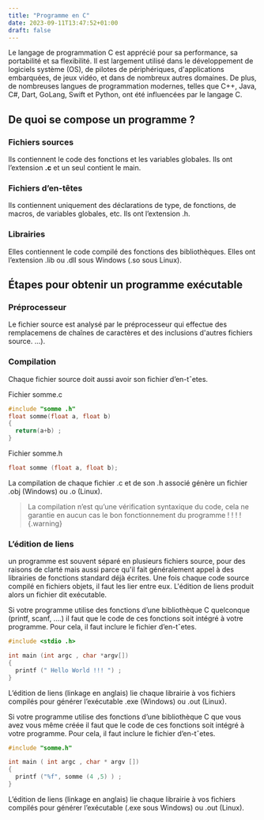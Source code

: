 ```yaml
---
title: "Programme en C"
date: 2023-09-11T13:47:52+01:00
draft: false
---
```


Le langage de programmation C est apprécié pour sa performance, sa portabilité et sa flexibilité. Il est largement utilisé dans le développement de logiciels système (OS), de pilotes de périphériques, d'applications embarquées, de jeux vidéo, et dans de nombreux autres domaines. De plus, de nombreuses langues de programmation modernes, telles que C++, Java, C#, Dart, GoLang, Swift et Python, ont été influencées par le langage C.

## De quoi se compose un programme ?

### Fichiers sources

Ils contiennent le code des fonctions et les variables globales. Ils ont l’extension **.c** et un seul contient le main.

### Fichiers d’en-têtes

Ils contiennent uniquement des déclarations de type, de fonctions, de macros, de variables globales, etc. Ils ont l’extension .h.

### Librairies

Elles contiennent le code compilé des fonctions des bibliothèques. Elles ont l’extension .lib ou .dll sous Windows (.so sous Linux).

## Étapes pour obtenir un programme exécutable

### Préprocesseur

Le fichier source est analysé par le préprocesseur qui effectue des remplacemens de chaînes de caractères et des inclusions d'autres fichiers source.
...).

### Compilation

Chaque fichier source doit aussi avoir son fichier d’en-tˆetes.

Fichier somme.c

```C
#include "somme .h"
float somme(float a, float b)
{
  return(a+b) ;
}
```

Fichier somme.h

```C
float somme (float a, float b);
```

La compilation de chaque fichier .c et de son .h associé génère un fichier .obj (Windows) ou .o (Linux).

> La compilation n’est qu’une vérification syntaxique du code, cela ne garantie en aucun cas le bon fonctionnement du programme ! ! ! !
{.warning}

### L’édition de liens

un programme est souvent séparé en plusieurs fichiers source, pour des raisons de clarté mais aussi parce qu'il fait généralement appel à des librairies de fonctions standard déjà écrites. Une fois chaque code source compilé en fichiers objets, il faut les lier entre eux. L'édition de liens produit alors un fichier dit exécutable.

Si votre programme utilise des fonctions d’une bibliothèque C quelconque
(printf, scanf, ....) il faut que le code de ces fonctions soit intégré à votre programme.
Pour cela, il faut inclure le fichier d’en-tˆetes.


```C
#include <stdio .h>

int main (int argc , char *argv[])
{
  printf (" Hello World !!! ") ;
}
```

L’édition de liens (linkage en anglais) lie chaque librairie à vos fichiers compilés pour générer l’exécutable .exe (Windows) ou .out (Linux).

Si votre programme utilise des fonctions d’une bibliothèque C que vous avez vous même créée il faut que le code de ces fonctions soit intégré à votre programme.
Pour cela, il faut inclure le fichier d’en-tˆetes.

```C
#include "somme.h"

int main ( int argc , char * argv [])
{
  printf ("%f", somme (4 ,5) ) ;
}
```

L’édition de liens (linkage en anglais) lie chaque librairie à vos fichiers compilés pour générer l’exécutable (.exe sous Windows) ou .out (Linux).

